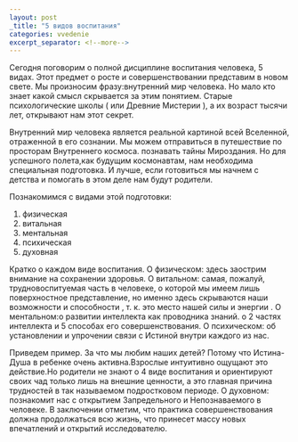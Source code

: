 ```yaml
---
layout: post
_title: "5 видов воспитания"
categories: vvedenie
excerpt_separator: <!--more-->
---
```


Сегодня поговорим о полной дисциплине воспитания человека, 5 видах. Этот предмет о росте и совершенствовании представим в новом свете. Мы произносим фразу:внутренний мир человека. Но мало кто знает какой смысл скрывается за этим понятием. Старые психологические школы ( или Древние Мистерии ), а их возраст тысячи лет, открывают нам этот секрет.

<!--more-->

Внутренний мир человека является реальной картиной всей Вселенной, отраженной в его сознании. Мы можем отправиться в путешествие по просторам Внутреннего космоса. познавать тайны Мироздания. Но для успешного полета,как будущим космонавтам, нам необходима специальная подготовка. И лучше, если готовиться мы начнем с детства и помогать в этом деле нам будут родители.

Познакомимся с видами этой подготовки:

1. физическая
2. витальная
3. ментальная
4. психическая
5. духовная

Кратко о каждом виде воспитания. О физическом: здесь заострим внимание на сохранении здоровья. О витальном: самая, пожалуй, трудновоспитуемая часть в человеке, о которой мы имеем лишь поверхностное представление, но именно здесь скрываются наши возможности и способности , т. к. это место нашей силы и энергии . О ментальном:о развитии интеллекта как проводника знаний. о 2 частях интеллекта и 5 способах его совершенствования. О психическом: об установлении и упрочении связи с Истиной внутри каждого из нас.

Приведем пример. За что мы любим наших детей? Потому что Истина-Душа в ребенке очень активна.Взрослые интуитивно ощущают это действие.Но родители не знают о 4 виде воспитания и ориентируют своих чад только лишь на внешние ценности, а это главная причина трудностей в так называемом подростковом периоде. О духовном: познакомит нас с открытием Запредельного и Непознаваемого в человеке. В заключении отметим, что практика совершенствования должна продолжаться всю жизнь, что принесет массу новых впечатлений и открытий исследователю.

